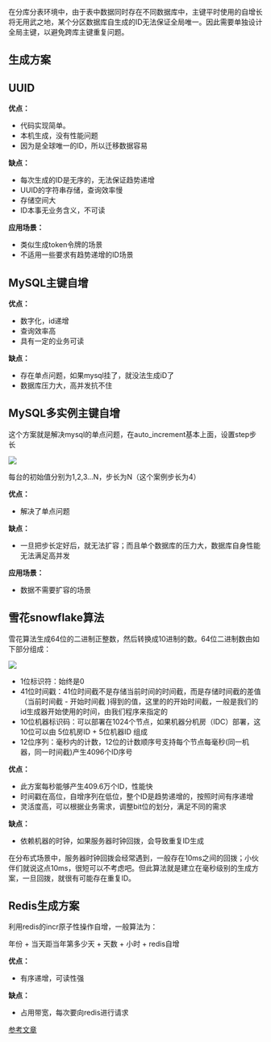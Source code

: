 在分库分表环境中，由于表中数据同时存在不同数据库中，主键平时使用的自增长将无用武之地，某个分区数据库自生成的ID无法保证全局唯一。因此需要单独设计全局主键，以避免跨库主键重复问题。

## 生成方案

## UUID

**优点：**

- 代码实现简单。
- 本机生成，没有性能问题
- 因为是全球唯一的ID，所以迁移数据容易

**缺点：**

- 每次生成的ID是无序的，无法保证趋势递增
- UUID的字符串存储，查询效率慢
- 存储空间大
- ID本事无业务含义，不可读

**应用场景：**

- 类似生成token令牌的场景
- 不适用一些要求有趋势递增的ID场景

## MySQL主键自增

**优点：**

- 数字化，id递增
- 查询效率高
- 具有一定的业务可读

**缺点：**

- 存在单点问题，如果mysql挂了，就没法生成iD了
- 数据库压力大，高并发抗不住

## MySQL多实例主键自增

这个方案就是解决mysql的单点问题，在auto_increment基本上面，设置step步长

![](https://ae01.alicdn.com/kf/H0dbc4f32fe6e48eab879d1183d438debr.jpg)

每台的初始值分别为1,2,3...N，步长为N（这个案例步长为4）

**优点：**

- 解决了单点问题

**缺点：**

- 一旦把步长定好后，就无法扩容；而且单个数据库的压力大，数据库自身性能无法满足高并发

**应用场景：**

- 数据不需要扩容的场景

## 雪花snowflake算法

雪花算法生成64位的二进制正整数，然后转换成10进制的数。64位二进制数由如下部分组成：

![](https://ae01.alicdn.com/kf/H280c00f3acc24b44967f9cf829cfe336J.jpg)

- 1位标识符：始终是0
- 41位时间戳：41位时间截不是存储当前时间的时间截，而是存储时间截的差值（当前时间截 - 开始时间截 )得到的值，这里的的开始时间截，一般是我们的id生成器开始使用的时间，由我们程序来指定的
- 10位机器标识码：可以部署在1024个节点，如果机器分机房（IDC）部署，这10位可以由 5位机房ID + 5位机器ID 组成
- 12位序列：毫秒内的计数，12位的计数顺序号支持每个节点每毫秒(同一机器，同一时间截)产生4096个ID序号



**优点：**

- 此方案每秒能够产生409.6万个ID，性能快
- 时间戳在高位，自增序列在低位，整个ID是趋势递增的，按照时间有序递增
- 灵活度高，可以根据业务需求，调整bit位的划分，满足不同的需求

**缺点：**

- 依赖机器的时钟，如果服务器时钟回拨，会导致重复ID生成

在分布式场景中，服务器时钟回拨会经常遇到，一般存在10ms之间的回拨；小伙伴们就说这点10ms，很短可以不考虑吧。但此算法就是建立在毫秒级别的生成方案，一旦回拨，就很有可能存在重复ID。

## Redis生成方案

利用redis的incr原子性操作自增，一般算法为：

年份 + 当天距当年第多少天 + 天数 + 小时 + redis自增

**优点：**

- 有序递增，可读性强

**缺点：**

- 占用带宽，每次要向redis进行请求



[参考文章](https://mp.weixin.qq.com/s/8ZWUmlhmP2PR1XGGqjEUQQ)




